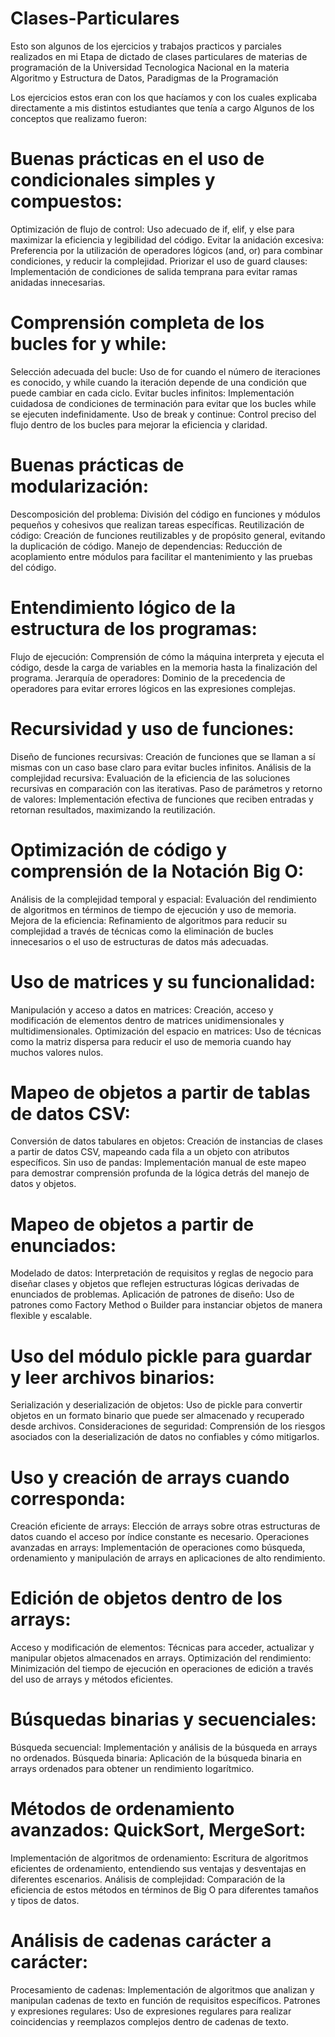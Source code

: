 # Clases-Particulares
Esto son algunos de los ejercicios y trabajos practicos y parciales realizados en mi Etapa de dictado de clases particulares de materias de programación de la Universidad Tecnologica Nacional en la materia Algoritmo y Estructura de Datos, Paradigmas de la Programación


Los ejercicios estos eran con los que hacíamos y con los cuales explicaba directamente a mis distintos estudiantes que tenía a cargo
Algunos de los conceptos que realizamo fueron:

# Buenas prácticas en el uso de condicionales simples y compuestos:

Optimización de flujo de control: Uso adecuado de if, elif, y else para maximizar la eficiencia y legibilidad del código.
Evitar la anidación excesiva: Preferencia por la utilización de operadores lógicos (and, or) para combinar condiciones, y reducir la complejidad.
Priorizar el uso de guard clauses: Implementación de condiciones de salida temprana para evitar ramas anidadas innecesarias.

# Comprensión completa de los bucles for y while:

Selección adecuada del bucle: Uso de for cuando el número de iteraciones es conocido, y while cuando la iteración depende de una condición que puede cambiar en cada ciclo.
Evitar bucles infinitos: Implementación cuidadosa de condiciones de terminación para evitar que los bucles while se ejecuten indefinidamente.
Uso de break y continue: Control preciso del flujo dentro de los bucles para mejorar la eficiencia y claridad.

# Buenas prácticas de modularización:

Descomposición del problema: División del código en funciones y módulos pequeños y cohesivos que realizan tareas específicas.
Reutilización de código: Creación de funciones reutilizables y de propósito general, evitando la duplicación de código.
Manejo de dependencias: Reducción de acoplamiento entre módulos para facilitar el mantenimiento y las pruebas del código.

# Entendimiento lógico de la estructura de los programas:

Flujo de ejecución: Comprensión de cómo la máquina interpreta y ejecuta el código, desde la carga de variables en la memoria hasta la finalización del programa.
Jerarquía de operadores: Dominio de la precedencia de operadores para evitar errores lógicos en las expresiones complejas.

# Recursividad y uso de funciones:

Diseño de funciones recursivas: Creación de funciones que se llaman a sí mismas con un caso base claro para evitar bucles infinitos.
Análisis de la complejidad recursiva: Evaluación de la eficiencia de las soluciones recursivas en comparación con las iterativas.
Paso de parámetros y retorno de valores: Implementación efectiva de funciones que reciben entradas y retornan resultados, maximizando la reutilización.

# Optimización de código y comprensión de la Notación Big O:

Análisis de la complejidad temporal y espacial: Evaluación del rendimiento de algoritmos en términos de tiempo de ejecución y uso de memoria.
Mejora de la eficiencia: Refinamiento de algoritmos para reducir su complejidad a través de técnicas como la eliminación de bucles innecesarios o el uso de estructuras de datos más adecuadas.

# Uso de matrices y su funcionalidad:

Manipulación y acceso a datos en matrices: Creación, acceso y modificación de elementos dentro de matrices unidimensionales y multidimensionales.
Optimización del espacio en matrices: Uso de técnicas como la matriz dispersa para reducir el uso de memoria cuando hay muchos valores nulos.

# Mapeo de objetos a partir de tablas de datos CSV:

Conversión de datos tabulares en objetos: Creación de instancias de clases a partir de datos CSV, mapeando cada fila a un objeto con atributos específicos.
Sin uso de pandas: Implementación manual de este mapeo para demostrar comprensión profunda de la lógica detrás del manejo de datos y objetos.

# Mapeo de objetos a partir de enunciados:

Modelado de datos: Interpretación de requisitos y reglas de negocio para diseñar clases y objetos que reflejen estructuras lógicas derivadas de enunciados de problemas.
Aplicación de patrones de diseño: Uso de patrones como Factory Method o Builder para instanciar objetos de manera flexible y escalable.

# Uso del módulo pickle para guardar y leer archivos binarios:

Serialización y deserialización de objetos: Uso de pickle para convertir objetos en un formato binario que puede ser almacenado y recuperado desde archivos.
Consideraciones de seguridad: Comprensión de los riesgos asociados con la deserialización de datos no confiables y cómo mitigarlos.

# Uso y creación de arrays cuando corresponda:

Creación eficiente de arrays: Elección de arrays sobre otras estructuras de datos cuando el acceso por índice constante es necesario.
Operaciones avanzadas en arrays: Implementación de operaciones como búsqueda, ordenamiento y manipulación de arrays en aplicaciones de alto rendimiento.

# Edición de objetos dentro de los arrays:

Acceso y modificación de elementos: Técnicas para acceder, actualizar y manipular objetos almacenados en arrays.
Optimización del rendimiento: Minimización del tiempo de ejecución en operaciones de edición a través del uso de arrays y métodos eficientes.

# Búsquedas binarias y secuenciales:

Búsqueda secuencial: Implementación y análisis de la búsqueda en arrays no ordenados.
Búsqueda binaria: Aplicación de la búsqueda binaria en arrays ordenados para obtener un rendimiento logarítmico.

# Métodos de ordenamiento avanzados: QuickSort, MergeSort:

Implementación de algoritmos de ordenamiento: Escritura de algoritmos eficientes de ordenamiento, entendiendo sus ventajas y desventajas en diferentes escenarios.
Análisis de complejidad: Comparación de la eficiencia de estos métodos en términos de Big O para diferentes tamaños y tipos de datos.

# Análisis de cadenas carácter a carácter:

Procesamiento de cadenas: Implementación de algoritmos que analizan y manipulan cadenas de texto en función de requisitos específicos.
Patrones y expresiones regulares: Uso de expresiones regulares para realizar coincidencias y reemplazos complejos dentro de cadenas de texto.




